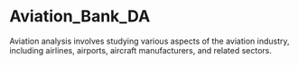 # Aviation_Bank_DA
Aviation analysis involves studying various aspects of the aviation industry, including airlines, airports, aircraft manufacturers, and related sectors.
